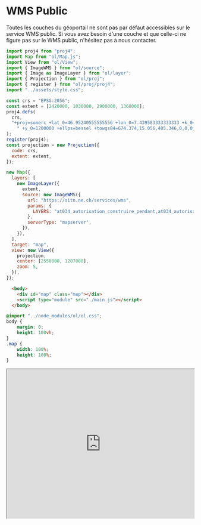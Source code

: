 # WMS Public

Toutes les couches du géoportail ne sont pas par défaut accessibles sur le service WMS public. Si vous avez besoin d'une couche et que celle-ci ne figure pas sur le WMS public, n'hésitez pas à nous contacter.

```js title="/main.js"
import proj4 from "proj4";
import Map from "ol/Map.js";
import View from "ol/View";
import { ImageWMS } from "ol/source";
import { Image as ImageLayer } from "ol/layer";
import { Projection } from "ol/proj";
import { register } from "ol/proj/proj4";
import "../assets/style.css";

const crs = "EPSG:2056";
const extent = [2420000, 1030000, 2900000, 1360000];
proj4.defs(
  crs,
  "+proj=somerc +lat_0=46.95240555555556 +lon_0=7.439583333333333 +k_0=1 +x_0=2600000" +
    " +y_0=1200000 +ellps=bessel +towgs84=674.374,15.056,405.346,0,0,0,0 +units=m +no_defs",
);
register(proj4);
const projection = new Projection({
  code: crs,
  extent: extent,
});

new Map({
  layers: [
    new ImageLayer({
      extent,
      source: new ImageWMS({
        url: "https://sitn.ne.ch/services/wms",
        params: {
          LAYERS: "at034_autorisation_construire_pendant,at034_autorisation_construire_apres",
        },
        serverType: "mapserver",
      }),
    }),
  ],
  target: "map",
  view: new View({
    projection,
    center: [2550000, 1207000],
    zoom: 5,
  }),
});
```

```html title="/index.html"
  <body>
    <div id="map" class="map"></div>
    <script type="module" src="./main.js"></script>
  </body>
```

```css title="/style.css"
@import "../node_modules/ol/ol.css";
body {
    margin: 0;
    height: 100vh;
}
.map {
    width: 100%;
    height: 100%;
}
```

<iframe
  width="100%"
  height="400px"
  src="https://sitn.ne.ch/services/examples/wms/demo.html">
</iframe>
